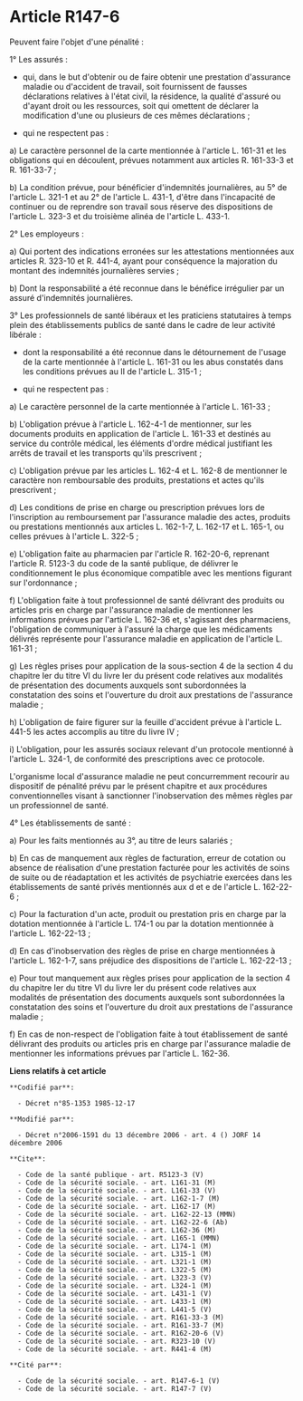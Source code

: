 # Article R147-6

Peuvent faire l'objet d'une pénalité :

1° Les assurés :

- qui, dans le but d'obtenir ou de faire obtenir une prestation d'assurance maladie ou d'accident de travail, soit
fournissent de fausses déclarations relatives à l'état civil, la résidence, la qualité d'assuré ou d'ayant droit ou les
ressources, soit qui omettent de déclarer la modification d'une ou plusieurs de ces mêmes déclarations ;

- qui ne respectent pas :

a) Le caractère personnel de la carte mentionnée à l'article L. 161-31 et les obligations qui en découlent, prévues notamment
aux articles R. 161-33-3 et R. 161-33-7 ;

b) La condition prévue, pour bénéficier d'indemnités journalières, au 5° de l'article L. 321-1 et au 2° de l'article L.
431-1, d'être dans l'incapacité de continuer ou de reprendre son travail sous réserve des dispositions de l'article L. 323-3
et du troisième alinéa de l'article L. 433-1.

2° Les employeurs :

a) Qui portent des indications erronées sur les attestations mentionnées aux articles R. 323-10 et R. 441-4, ayant pour
conséquence la majoration du montant des indemnités journalières servies ;

b) Dont la responsabilité a été reconnue dans le bénéfice irrégulier par un assuré d'indemnités journalières.

3° Les professionnels de santé libéraux et les praticiens statutaires à temps plein des établissements publics de santé dans
le cadre de leur activité libérale :

- dont la responsabilité a été reconnue dans le détournement de l'usage de la carte mentionnée à l'article L. 161-31 ou les
abus constatés dans les conditions prévues au II de l'article L. 315-1 ;

- qui ne respectent pas :

a) Le caractère personnel de la carte mentionnée à l'article L. 161-33 ;

b) L'obligation prévue à l'article L. 162-4-1 de mentionner, sur les documents produits en application de l'article L. 161-33
et destinés au service du contrôle médical, les éléments d'ordre médical justifiant les arrêts de travail et les transports
qu'ils prescrivent ;

c) L'obligation prévue par les articles L. 162-4 et L. 162-8 de mentionner le caractère non remboursable des produits,
prestations et actes qu'ils prescrivent ;

d) Les conditions de prise en charge ou prescription prévues lors de l'inscription au remboursement par l'assurance maladie
des actes, produits ou prestations mentionnés aux articles L. 162-1-7, L. 162-17 et L. 165-1, ou celles prévues à l'article
L. 322-5 ;

e) L'obligation faite au pharmacien par l'article R. 162-20-6, reprenant l'article R. 5123-3 du code de la santé publique, de
délivrer le conditionnement le plus économique compatible avec les mentions figurant sur l'ordonnance ;

f) L'obligation faite à tout professionnel de santé délivrant des produits ou articles pris en charge par l'assurance maladie
de mentionner les informations prévues par l'article L. 162-36 et, s'agissant des pharmaciens, l'obligation de communiquer à
l'assuré la charge que les médicaments délivrés représente pour l'assurance maladie en application de l'article L. 161-31 ;

g) Les règles prises pour application de la sous-section 4 de la section 4 du chapitre Ier du titre VI du livre Ier du
présent code relatives aux modalités de présentation des documents auxquels sont subordonnées la constatation des soins et
l'ouverture du droit aux prestations de l'assurance maladie ;

h) L'obligation de faire figurer sur la feuille d'accident prévue à l'article L. 441-5 les actes accomplis au titre du livre
IV ;

i) L'obligation, pour les assurés sociaux relevant d'un protocole mentionné à l'article L. 324-1, de conformité des
prescriptions avec ce protocole.

L'organisme local d'assurance maladie ne peut concurremment recourir au dispositif de pénalité prévu par le présent chapitre
et aux procédures conventionnelles visant à sanctionner l'inobservation des mêmes règles par un professionnel de santé.

4° Les établissements de santé :

a) Pour les faits mentionnés au 3°, au titre de leurs salariés ;

b) En cas de manquement aux règles de facturation, erreur de cotation ou absence de réalisation d'une prestation facturée
pour les activités de soins de suite ou de réadaptation et les activités de psychiatrie exercées dans les établissements de
santé privés mentionnés aux d et e de l'article L. 162-22-6 ;

c) Pour la facturation d'un acte, produit ou prestation pris en charge par la dotation mentionnée à l'article L. 174-1 ou par
la dotation mentionnée à l'article L. 162-22-13 ;

d) En cas d'inobservation des règles de prise en charge mentionnées à l'article L. 162-1-7, sans préjudice des dispositions
de l'article L. 162-22-13 ;

e) Pour tout manquement aux règles prises pour application de la section 4 du chapitre Ier du titre VI du livre Ier du
présent code relatives aux modalités de présentation des documents auxquels sont subordonnées la constatation des soins et
l'ouverture du droit aux prestations de l'assurance maladie ;

f) En cas de non-respect de l'obligation faite à tout établissement de santé délivrant des produits ou articles pris en
charge par l'assurance maladie de mentionner les informations prévues par l'article L. 162-36.

**Liens relatifs à cet article**

	**Codifié par**:

	  - Décret n°85-1353 1985-12-17

	**Modifié par**:

	  - Décret n°2006-1591 du 13 décembre 2006 - art. 4 () JORF 14 décembre 2006

	**Cite**:

	  - Code de la santé publique - art. R5123-3 (V)
	  - Code de la sécurité sociale. - art. L161-31 (M)
	  - Code de la sécurité sociale. - art. L161-33 (V)
	  - Code de la sécurité sociale. - art. L162-1-7 (M)
	  - Code de la sécurité sociale. - art. L162-17 (M)
	  - Code de la sécurité sociale. - art. L162-22-13 (MMN)
	  - Code de la sécurité sociale. - art. L162-22-6 (Ab)
	  - Code de la sécurité sociale. - art. L162-36 (M)
	  - Code de la sécurité sociale. - art. L165-1 (MMN)
	  - Code de la sécurité sociale. - art. L174-1 (M)
	  - Code de la sécurité sociale. - art. L315-1 (M)
	  - Code de la sécurité sociale. - art. L321-1 (M)
	  - Code de la sécurité sociale. - art. L322-5 (M)
	  - Code de la sécurité sociale. - art. L323-3 (V)
	  - Code de la sécurité sociale. - art. L324-1 (M)
	  - Code de la sécurité sociale. - art. L431-1 (V)
	  - Code de la sécurité sociale. - art. L433-1 (M)
	  - Code de la sécurité sociale. - art. L441-5 (V)
	  - Code de la sécurité sociale. - art. R161-33-3 (M)
	  - Code de la sécurité sociale. - art. R161-33-7 (M)
	  - Code de la sécurité sociale. - art. R162-20-6 (V)
	  - Code de la sécurité sociale. - art. R323-10 (V)
	  - Code de la sécurité sociale. - art. R441-4 (M)

	**Cité par**:

	  - Code de la sécurité sociale. - art. R147-6-1 (V)
	  - Code de la sécurité sociale. - art. R147-7 (V)
